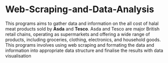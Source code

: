 # Web-Scraping-and-Data-Analysis

This programs aims to gather data and information on the all cost of halal meat products sold by **Asda** and **Tesco**.
Asda and Tesco are major British retail chains, operating as supermarkets and offering a wide range of products, including groceries, clothing, electronics, and household goods.
This programs involves using web scraping and formating the data and information into appropriate data structure and finalise the results with data visualisation

